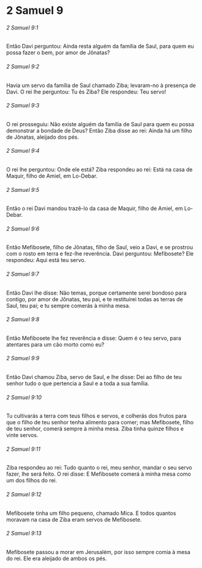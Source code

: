 # 2 Samuel 9

###### 2 Samuel 9:1

Então Davi perguntou: Ainda resta alguém da família de Saul, para quem eu possa fazer o bem, por amor de Jônatas?

###### 2 Samuel 9:2

Havia um servo da família de Saul chamado Ziba; levaram-no à presença de Davi. O rei lhe perguntou: Tu és Ziba? Ele respondeu: Teu servo!

###### 2 Samuel 9:3

O rei prosseguiu: Não existe alguém da família de Saul para quem eu possa demonstrar a bondade de Deus? Então Ziba disse ao rei: Ainda há um filho de Jônatas, aleijado dos pés.

###### 2 Samuel 9:4

O rei lhe perguntou: Onde ele está? Ziba respondeu ao rei: Está na casa de Maquir, filho de Amiel, em Lo-Debar.

###### 2 Samuel 9:5

Então o rei Davi mandou trazê-lo da casa de Maquir, filho de Amiel, em Lo-Debar.

###### 2 Samuel 9:6

Então Mefibosete, filho de Jônatas, filho de Saul, veio a Davi, e se prostrou com o rosto em terra e fez-lhe reverência. Davi perguntou: Mefibosete? Ele respondeu: Aqui está teu servo.

###### 2 Samuel 9:7

Então Davi lhe disse: Não temas, porque certamente serei bondoso para contigo, por amor de Jônatas, teu pai, e te restituirei todas as terras de Saul, teu pai; e tu sempre comerás à minha mesa.

###### 2 Samuel 9:8

Então Mefibosete lhe fez reverência e disse: Quem é o teu servo, para atentares para um cão morto como eu?

###### 2 Samuel 9:9

Então Davi chamou Ziba, servo de Saul, e lhe disse: Dei ao filho de teu senhor tudo o que pertencia a Saul e a toda a sua família.

###### 2 Samuel 9:10

Tu cultivarás a terra com teus filhos e servos, e colherás dos frutos para que o filho de teu senhor tenha alimento para comer; mas Mefibosete, filho de teu senhor, comerá sempre à minha mesa. Ziba tinha quinze filhos e vinte servos.

###### 2 Samuel 9:11

Ziba respondeu ao rei: Tudo quanto o rei, meu senhor, mandar o seu servo fazer, lhe será feito. O rei disse: E Mefibosete comerá à minha mesa como um dos filhos do rei.

###### 2 Samuel 9:12

Mefibosete tinha um filho pequeno, chamado Mica. E todos quantos moravam na casa de Ziba eram servos de Mefibosete.

###### 2 Samuel 9:13

Mefibosete passou a morar em Jerusalém, por isso sempre comia à mesa do rei. Ele era aleijado de ambos os pés.


